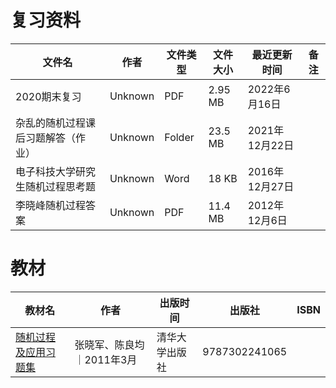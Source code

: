# 复习资料

文件名|作者|文件类型|文件大小|最近更新时间|备注
---|---|---|---|---|---
2020期末复习|Unknown|PDF|2.95 MB|2022年6月16日
杂乱的随机过程课后习题解答（作业）|Unknown|Folder|23.5 MB|2021年12月22日
电子科技大学研究生随机过程思考题|Unknown|Word|18 KB|2016年12月27日
李晓峰随机过程答案|Unknown|PDF|11.4 MB|2012年12月6日

# 教材

教材名|作者|出版时间|出版社|ISBN
---|---|---|---|---
[随机过程及应用习题集](https://book.douban.com/subject/6065468/)|张晓军、陈良均｜2011年3月|清华大学出版社|9787302241065